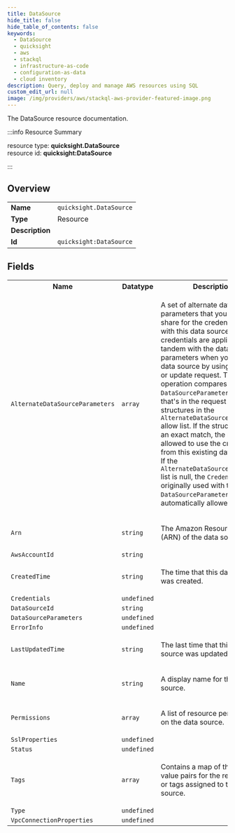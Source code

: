 ```yaml
---
title: DataSource
hide_title: false
hide_table_of_contents: false
keywords:
  - DataSource
  - quicksight
  - aws
  - stackql
  - infrastructure-as-code
  - configuration-as-data
  - cloud inventory
description: Query, deploy and manage AWS resources using SQL
custom_edit_url: null
image: /img/providers/aws/stackql-aws-provider-featured-image.png
---
```

The DataSource resource documentation.

:::info Resource Summary

<div class="row">
<div class="providerDocColumn">
<span>resource type:&nbsp;<b>quicksight.DataSource</b></span><br />
<span>resource id:&nbsp;<b>quicksight:DataSource</b></span><br />
</div>
</div>

:::

## Overview
<table><tbody>
<tr><td><b>Name</b></td><td><code>quicksight.DataSource</code></td></tr>
<tr><td><b>Type</b></td><td>Resource</td></tr>
<tr><td><b>Description</b></td><td></td></tr>
<tr><td><b>Id</b></td><td><code>quicksight:DataSource</code></td></tr>
</tbody></table>

## Fields
<table><tbody>
<tr><th>Name</th><th>Datatype</th><th>Description</th></tr>
<tr><td><code>AlternateDataSourceParameters</code></td><td><code>array</code></td><td><p>A set of alternate data source parameters that you want to share for the credentials
            stored with this data source. The credentials are applied in tandem with the data source
            parameters when you copy a data source by using a create or update request. The API
            operation compares the <code>DataSourceParameters</code> structure that's in the request
            with the structures in the <code>AlternateDataSourceParameters</code> allow list. If the
            structures are an exact match, the request is allowed to use the credentials from this
            existing data source. If the <code>AlternateDataSourceParameters</code> list is null,
            the <code>Credentials</code> originally used with this <code>DataSourceParameters</code>
            are automatically allowed.</p></td></tr><tr><td><code>Arn</code></td><td><code>string</code></td><td><p>The Amazon Resource Name (ARN) of the data source.</p></td></tr><tr><td><code>AwsAccountId</code></td><td><code>string</code></td><td></td></tr><tr><td><code>CreatedTime</code></td><td><code>string</code></td><td><p>The time that this data source was created.</p></td></tr><tr><td><code>Credentials</code></td><td><code>undefined</code></td><td></td></tr><tr><td><code>DataSourceId</code></td><td><code>string</code></td><td></td></tr><tr><td><code>DataSourceParameters</code></td><td><code>undefined</code></td><td></td></tr><tr><td><code>ErrorInfo</code></td><td><code>undefined</code></td><td></td></tr><tr><td><code>LastUpdatedTime</code></td><td><code>string</code></td><td><p>The last time that this data source was updated.</p></td></tr><tr><td><code>Name</code></td><td><code>string</code></td><td><p>A display name for the data source.</p></td></tr><tr><td><code>Permissions</code></td><td><code>array</code></td><td><p>A list of resource permissions on the data source.</p></td></tr><tr><td><code>SslProperties</code></td><td><code>undefined</code></td><td></td></tr><tr><td><code>Status</code></td><td><code>undefined</code></td><td></td></tr><tr><td><code>Tags</code></td><td><code>array</code></td><td><p>Contains a map of the key-value pairs for the resource tag or tags assigned to the data source.</p></td></tr><tr><td><code>Type</code></td><td><code>undefined</code></td><td></td></tr><tr><td><code>VpcConnectionProperties</code></td><td><code>undefined</code></td><td></td></tr>
</tbody></table>